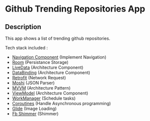 # Github Trending Repositories App

## Description
This app shows a list of trending github repositories.


Tech stack included :

- [Navigation Component](https://developer.android.com/guide/navigation) (Implement Navigation)
- [Room](https://developer.android.com/topic/libraries/architecture/room) (Persistance Storage)
- [LiveData](https://developer.android.com/topic/libraries/architecture/livedata) (Architecture Component)
- [DataBinding](https://developer.android.com/topic/libraries/data-binding/) (Architecture Component)
- [Retrofit](https://github.com/square/retrofit) (Network Request)
- [Moshi](https://github.com/square/moshi) (JSON Parser)
- [MVVM](https://developer.android.com/jetpack/docs/guide) (Architecture Pattern)
- [ViewModel](https://developer.android.com/topic/libraries/architecture/viewmodel) (Architecture Component)
- [WorkManager](https://developer.android.com/topic/libraries/architecture/workmanager) (Schedule tasks)
- [Coroutines](https://developer.android.com/kotlin/coroutines) (Handle Asynchronous programming)
- [Glide](https://github.com/bumptech/glide) (Image Loading)
- [Fb Shimmer](https://github.com/facebook/shimmer-android) (Shimmer)


